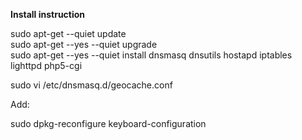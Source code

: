 
**Install instruction**

sudo apt-get --quiet update  
sudo apt-get --yes --quiet upgrade  
sudo apt-get --yes --quiet install dnsmasq dnsutils hostapd iptables lighttpd php5-cgi  

sudo vi /etc/dnsmasq.d/geocache.conf

Add:

sudo dpkg-reconfigure keyboard-configuration
